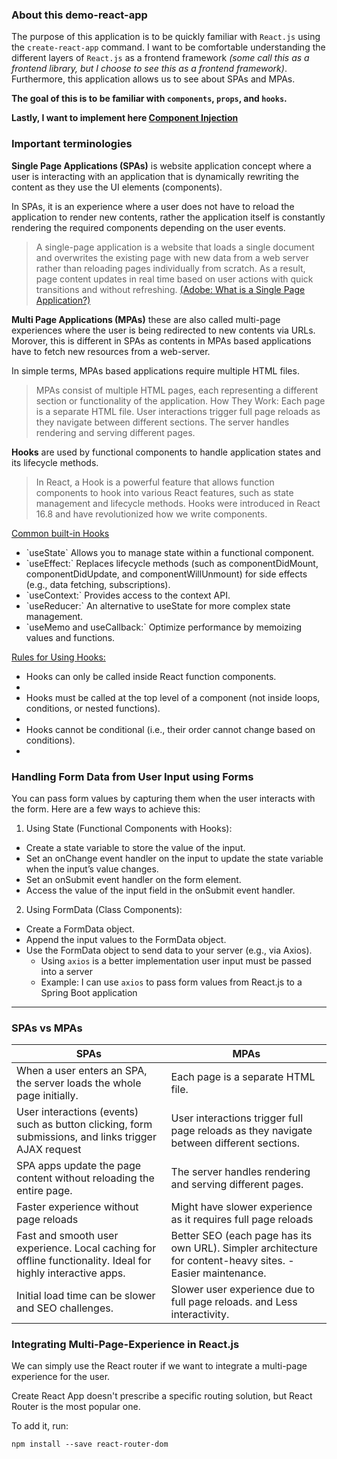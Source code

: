 ### About this demo-react-app

The purpose of this application is to be quickly familiar with `React.js` using the `create-react-app` command. 
I want to be comfortable understanding the different layers of `React.js` as a frontend framework <i>(some call this as a frontend library, but I choose to see this as a frontend framework)</i>. 
Furthermore, this application allows us to see about SPAs and MPAs.

<b>The goal of this is to be familiar with `components`, `props`, and `hooks`.</b>

<b>Lastly, I want to implement here <a href="https://reactpatterns.js.org/docs/component-injection/#:~:text=Passing%20(or%20inject)%20a%20component,component%20it's%20called%20Component%20Injection.">Component Injection</a></b>

### Important terminologies 

<b>Single Page Applications (SPAs)</b> is website application concept where a user is interacting with an application that is dynamically rewriting the content as they use the UI elements (components). 

In SPAs, it is an experience where a user does not have to reload the application to render new contents, rather the application 
itself is constantly rendering the required components depending on the user events. 

> A single-page application is a website that loads a single document and overwrites the existing page with new data from a web server rather than reloading pages individually from scratch. As a result, page content updates in real time based on user actions with quick transitions and without refreshing. 
> <a href="https://business.adobe.com/blog/basics/learn-the-benefits-of-single-page-apps-spa#what-is-a-single-page-application">(Adobe: What is a Single Page Application?)</a>


<b>Multi Page Applications (MPAs)</b> these are also called multi-page experiences where the user is being redirected to new contents 
via URLs. Morover, this is different in SPAs as contents in MPAs based applications have to fetch new resources from a web-server.

In simple terms, MPAs based applications require multiple HTML files.

> MPAs consist of multiple HTML pages, each representing a different section or functionality of the application.
> How They Work:
> Each page is a separate HTML file.
> User interactions trigger full page reloads as they navigate between different sections.
>The server handles rendering and serving different pages.

<b>Hooks</b> are used by functional components to handle application states and its lifecycle methods.

> In React, a Hook is a powerful feature that allows function components to hook into various React features, such as state management and lifecycle methods. Hooks were introduced in React 16.8 and have revolutionized how we write components.

<u>Common built-in Hooks</u>
<ul>
    <li>`useState` Allows you to manage state within a functional component.</li>
    <li>`useEffect:` Replaces lifecycle methods (such as componentDidMount, componentDidUpdate, and componentWillUnmount) for side effects (e.g., data fetching, subscriptions).</li>
    <li>`useContext:` Provides access to the context API.</li>
    <li>`useReducer:` An alternative to useState for more complex state management.</li>
    <li>`useMemo and useCallback:` Optimize performance by memoizing values and functions.</li>
</ul>

<u>Rules for Using Hooks:</u>
<ul>
    <li>Hooks can only be called inside React function components.<li>
    <li>Hooks must be called at the top level of a component (not inside loops, conditions, or nested functions).<li>
    <li>Hooks cannot be conditional (i.e., their order cannot change based on conditions).<li>
</ul>

### Handling Form Data from User Input using Forms

You can pass form values by capturing them when the user interacts with the form. Here are a few ways to achieve this:

1. Using State (Functional Components with Hooks):
- Create a state variable to store the value of the input.
- Set an onChange event handler on the input to update the state variable when the input’s value changes.
- Set an onSubmit event handler on the form element.
- Access the value of the input field in the onSubmit event handler.

2. Using FormData (Class Components):
- Create a FormData object.
- Append the input values to the FormData object.
- Use the FormData object to send data to your server (e.g., via Axios).
    - Using `axios` is a better implementation user input must be passed into a server
    - Example: I can use `axios` to pass form values from React.js to a Spring Boot application

<hr>

### SPAs vs MPAs 

| SPAs                                                                       | MPAs                                     |
| -----------                                                                | -----------                              |
| When a user enters an SPA, the server loads the whole page initially.      | Each page is a separate HTML file.       |
| User interactions (events) such as button clicking, form submissions, and links trigger AJAX request| User interactions trigger full page reloads as they navigate between different sections.
| SPA apps update the page content without reloading the entire page.        | The server handles rendering and serving different pages. |
| Faster experience without page reloads | Might have slower experience as it requires full page reloads |
| Fast and smooth user experience. Local caching for offline functionality.  Ideal for highly interactive apps. | Better SEO (each page has its own URL).  Simpler architecture for content-heavy sites. - Easier maintenance. |
| Initial load time can be slower and SEO challenges. | Slower user experience due to full page reloads. and Less interactivity. |


### Integrating Multi-Page-Experience in React.js

We can simply use the React router if we want to integrate a multi-page experience for the user.

Create React App doesn't prescribe a specific routing solution, but React Router is the most popular one.

To add it, run:

<code>npm install --save react-router-dom</code>